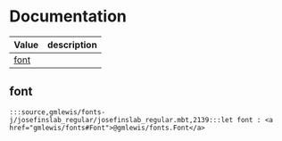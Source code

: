 # Documentation
|Value|description|
|---|---|
|[font](#font)||

## font

```moonbit
:::source,gmlewis/fonts-j/josefinslab_regular/josefinslab_regular.mbt,2139:::let font : <a href="gmlewis/fonts#Font">@gmlewis/fonts.Font</a>
```

